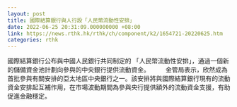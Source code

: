 ```yaml
---
layout: post
title: 國際結算銀行與人行設「人民幣流動性安排」
date: 2022-06-25 20:31:09.000000000 +08:00
link: https://news.rthk.hk/rthk/ch/component/k2/1654721-20220625.htm
categories: rthk
---
```


國際結算銀行公布與中國人民銀行共同制定的 「人民幣流動性安排」，通過一個新的儲備資金池計劃向參與的中央銀行提供流動資金。
　　 
金管局表示，欣然成為首批參與有關安排的亞太地區中央銀行之一。該安排將與國際結算銀行現有的流動資金安排起互補作用，在市場波動期間為參與央行提供額外的流動資金支援，有助促進金融穩定。
